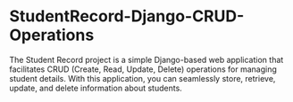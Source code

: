 # StudentRecord-Django-CRUD-Operations
The Student Record project is a simple Django-based web application that facilitates CRUD (Create, Read, Update, Delete) operations for managing student details. With this application, you can seamlessly store, retrieve, update, and delete information about students.
